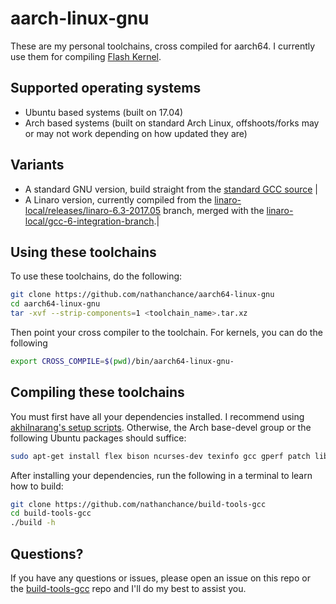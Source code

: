 # aarch-linux-gnu

These are my personal toolchains, cross compiled for aarch64. I currently use them for compiling [Flash Kernel](https://github.com/Flash-Kernel/angler).


## Supported operating systems

* Ubuntu based systems (built on 17.04)
* Arch based systems (built on standard Arch Linux, offshoots/forks may or may not work depending on how updated they are)


## Variants

* A standard GNU version, build straight from the [standard GCC source](https://gcc.gnu.org/git/?p=gcc.git) |
* A Linaro version, currently compiled from the [linaro-local/releases/linaro-6.3-2017.05](https://git.linaro.org/toolchain/gcc.git/log/?h=linaro-local/releases/linaro-6.3-2017.05) branch, merged with the [linaro-local/gcc-6-integration-branch](https://git.linaro.org/toolchain/gcc.git/log/?h=linaro-local/gcc-6-integration-branch).|


## Using these toolchains

To use these toolchains, do the following:

```bash
git clone https://github.com/nathanchance/aarch64-linux-gnu
cd aarch64-linux-gnu
tar -xvf --strip-components=1 <toolchain_name>.tar.xz
```

Then point your cross compiler to the toolchain. For kernels, you can do the following

```bash
export CROSS_COMPILE=$(pwd)/bin/aarch64-linux-gnu-
```

## Compiling these toolchains

You must first have all your dependencies installed. I recommend using [akhilnarang's setup scripts](https://github.com/akhilnarang/scripts). Otherwise, the Arch base-devel group or the following Ubuntu packages should suffice:

```bash
sudo apt-get install flex bison ncurses-dev texinfo gcc gperf patch libtool automake g++ libncurses5-dev gawk subversion expat libexpat1-dev python-all-dev binutils-static libgcc1:i386 bc libcloog-isl-dev libcap-dev autoconf libgmp-dev build-essential gcc-multilib g++-multilib pkg-config libmpc-dev libmpfr-dev
```

After installing your dependencies, run the following in a terminal to learn how to build:

```bash
git clone https://github.com/nathanchance/build-tools-gcc
cd build-tools-gcc
./build -h
```


## Questions?

If you have any questions or issues, please open an issue on this repo or the [build-tools-gcc](https://github.com/nathanchance/build-tools--gcc) repo and I'll do my best to assist you.
